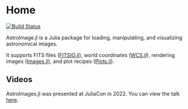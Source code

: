 # Home

[![Build Status](https://github.com/juliaastro/AstroImages.jl/workflows/CI/badge.svg?branch=master)](https://github.com/juliaastro/AstroImages.jl/actions)

AstroImage.jl is a Julia package for loading, manipulating, and visualizing astronomical images.

It supports FITS files ([FITSIO.jl](https://github.com/JuliaAstro/FITSIO.jl)), world coordinates ([WCS.jl](https://github.com/JuliaAstro/WCS.jl)), rendering images ([Images.jl](https://github.com/JuliaImages/Images.jl)), and plot recipes ([Plots.jl](https://github.com/JuliaPlots/Plots.jl)).



## Videos

AstroImages.jl was presented at JuliaCon in 2022. You can view the talk [here](https://www.youtube.com/watch?v=tpFNIV2jyb8).
